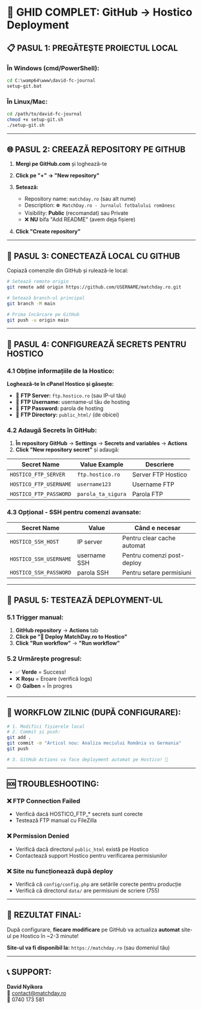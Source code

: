 # 🚀 GHID COMPLET: GitHub → Hostico Deployment

## 📋 **PASUL 1: PREGĂTEȘTE PROIECTUL LOCAL**

### În Windows (cmd/PowerShell):
```cmd
cd C:\wamp64\www\david-fc-journal
setup-git.bat
```

### În Linux/Mac:
```bash
cd /path/to/david-fc-journal
chmod +x setup-git.sh
./setup-git.sh
```

---

## 🌐 **PASUL 2: CREEAZĂ REPOSITORY PE GITHUB**

1. **Mergi pe GitHub.com** și loghează-te
2. **Click pe "+" → "New repository"**
3. **Setează:**
   - Repository name: `matchday.ro` (sau alt nume)
   - Description: `⚽ MatchDay.ro - Jurnalul fotbalului românesc`
   - Visibility: **Public** (recomandat) sau Private
   - ❌ **NU** bifa "Add README" (avem deja fișiere)

4. **Click "Create repository"**

---

## 🔗 **PASUL 3: CONECTEAZĂ LOCAL CU GITHUB**

Copiază comenzile din GitHub și rulează-le local:

```bash
# Setează remote origin
git remote add origin https://github.com/USERNAME/matchday.ro.git

# Setează branch-ul principal
git branch -M main

# Prima încărcare pe GitHub
git push -u origin main
```

---

## 🔐 **PASUL 4: CONFIGUREAZĂ SECRETS PENTRU HOSTICO**

### 4.1 Obține informațiile de la Hostico:

**Loghează-te în cPanel Hostico și găsește:**
- 📧 **FTP Server:** `ftp.hostico.ro` (sau IP-ul tău)
- 👤 **FTP Username:** username-ul tău de hosting
- 🔑 **FTP Password:** parola de hosting
- 📁 **FTP Directory:** `public_html/` (de obicei)

### 4.2 Adaugă Secrets în GitHub:

1. **În repository GitHub** → **Settings** → **Secrets and variables** → **Actions**
2. **Click "New repository secret"** și adaugă:

| Secret Name | Value Example | Descriere |
|-------------|---------------|-----------|
| `HOSTICO_FTP_SERVER` | `ftp.hostico.ro` | Server FTP Hostico |
| `HOSTICO_FTP_USERNAME` | `username123` | Username FTP |
| `HOSTICO_FTP_PASSWORD` | `parola_ta_sigura` | Parola FTP |

### 4.3 Opțional - SSH pentru comenzi avansate:
| Secret Name | Value | Când e necesar |
|-------------|-------|----------------|
| `HOSTICO_SSH_HOST` | IP server | Pentru clear cache automat |
| `HOSTICO_SSH_USERNAME` | username SSH | Pentru comenzi post-deploy |
| `HOSTICO_SSH_PASSWORD` | parola SSH | Pentru setare permisiuni |

---

## 🚀 **PASUL 5: TESTEAZĂ DEPLOYMENT-UL**

### 5.1 Trigger manual:
1. **GitHub repository** → **Actions** tab
2. **Click pe "🚀 Deploy MatchDay.ro to Hostico"**
3. **Click "Run workflow"** → **"Run workflow"**

### 5.2 Urmărește progresul:
- ✅ **Verde** = Success!
- ❌ **Roșu** = Eroare (verifică logs)
- 🟡 **Galben** = În progres

---

## 🔄 **WORKFLOW ZILNIC (DUPĂ CONFIGURARE):**

```bash
# 1. Modifici fișierele local
# 2. Commit și push:
git add .
git commit -m "Articol nou: Analiza meciului România vs Germania"
git push

# 3. GitHub Actions va face deployment automat pe Hostico! 🎉
```

---

## 🆘 **TROUBLESHOOTING:**

### ❌ **FTP Connection Failed**
- Verifică dacă HOSTICO_FTP_* secrets sunt corecte
- Testează FTP manual cu FileZilla

### ❌ **Permission Denied**
- Verifică dacă directorul `public_html` există pe Hostico
- Contactează support Hostico pentru verificarea permisiunilor

### ❌ **Site nu funcționează după deploy**
- Verifică că `config/config.php` are setările corecte pentru producție
- Verifică că directorul `data/` are permisiuni de scriere (755)

---

## 🎉 **REZULTAT FINAL:**

După configurare, **fiecare modificare** pe GitHub va actualiza **automat** site-ul pe Hostico în ~2-3 minute!

**Site-ul va fi disponibil la:** `https://matchday.ro` (sau domeniul tău)

---

## 📞 **SUPPORT:**

**David Nyikora**  
📧 contact@matchday.ro  
📱 0740 173 581
